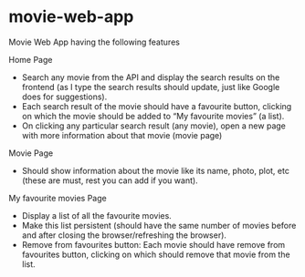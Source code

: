 # movie-web-app

Movie Web App having the following features

Home Page
- Search any movie from the API and display the search results on the frontend (as
I type the search results should update, just like Google does for suggestions).
- Each search result of the movie should have a favourite button, clicking on which
the movie should be added to “My favourite movies” (a list).
- On clicking any particular search result (any movie), open a new page with more
information about that movie (movie page)

Movie Page
- Should show information about the movie like its name, photo, plot, etc (these
are must, rest you can add if you want).

My favourite movies Page
- Display a list of all the favourite movies.
- Make this list persistent (should have the same number of movies before and
after closing the browser/refreshing the browser).
- Remove from favourites button: Each movie should have remove from favourites
button, clicking on which should remove that movie from the list.